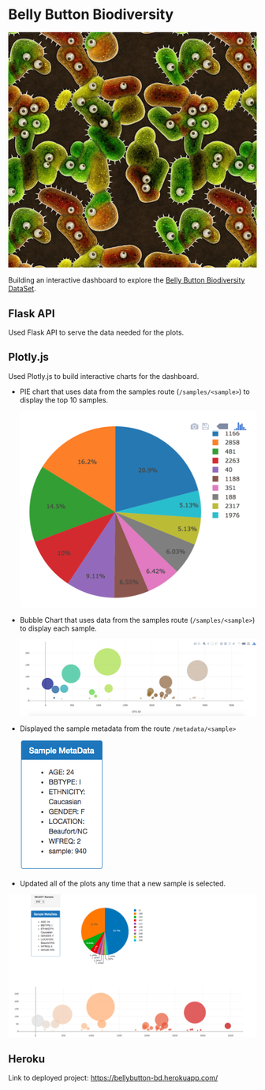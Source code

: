 # Belly Button Biodiversity

![Bacteria by filterforge.com](bellybutton-bd/static/Images/bacteria_by_filterforgedotcom.jpg)

Building an interactive dashboard to explore the [Belly Button Biodiversity DataSet](http://robdunnlab.com/projects/belly-button-biodiversity/).

## Flask API

Used Flask API to serve the data needed for the plots.

## Plotly.js

Used Plotly.js to build interactive charts for the dashboard.

* PIE chart that uses data from the samples route (`/samples/<sample>`) to display the top 10 samples.

  ![PIE Chart](bellybutton-bd/static/Images/pie_chart.png)

* Bubble Chart that uses data from the samples route (`/samples/<sample>`) to display each sample.

  ![Bubble Chart](bellybutton-bd/static/Images/bubble_chart.png)

* Displayed the sample metadata from the route `/metadata/<sample>`

    ![Bubble Chart](bellybutton-bd/static/Images/tableinfo.png)
  

* Updated all of the plots any time that a new sample is selected.

![Example Dashboard Page](bellybutton-bd/static/Images/dashboard.png)

## Heroku

Link to deployed project: https://bellybutton-bd.herokuapp.com/